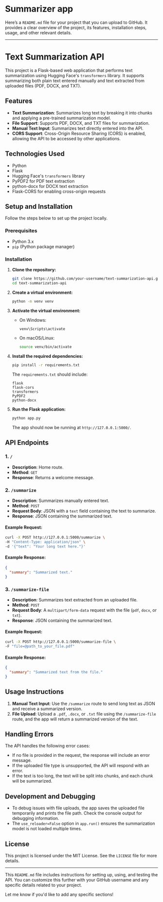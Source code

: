# Summarizer app
Here’s a `README.md` file for your project that you can upload to GitHub. It provides a clear overview of the project, its features, installation steps, usage, and other relevant details.

---

# Text Summarization API

This project is a Flask-based web application that performs text summarization using Hugging Face's `transformers` library. It supports summarizing both plain text entered manually and text extracted from uploaded files (PDF, DOCX, and TXT).

## Features

- **Text Summarization**: Summarizes long text by breaking it into chunks and applying a pre-trained summarization model.
- **File Support**: Supports PDF, DOCX, and TXT files for summarization.
- **Manual Text Input**: Summarizes text directly entered into the API.
- **CORS Support**: Cross-Origin Resource Sharing (CORS) is enabled, allowing the API to be accessed by other applications.

## Technologies Used

- Python
- Flask
- Hugging Face's `transformers` library
- PyPDF2 for PDF text extraction
- python-docx for DOCX text extraction
- Flask-CORS for enabling cross-origin requests

## Setup and Installation

Follow the steps below to set up the project locally.

### Prerequisites

- Python 3.x
- `pip` (Python package manager)

### Installation

1. **Clone the repository:**

   ```bash
   git clone https://github.com/your-username/text-summarization-api.git
   cd text-summarization-api
   ```

2. **Create a virtual environment:**

   ```bash
   python -m venv venv
   ```

3. **Activate the virtual environment:**

   - On Windows:
   
     ```bash
     venv\Scripts\activate
     ```

   - On macOS/Linux:
   
     ```bash
     source venv/bin/activate
     ```

4. **Install the required dependencies:**

   ```bash
   pip install -r requirements.txt
   ```

   The `requirements.txt` should include:

   ```
   flask
   flask-cors
   transformers
   PyPDF2
   python-docx
   ```

5. **Run the Flask application:**

   ```bash
   python app.py
   ```

   The app should now be running at `http://127.0.0.1:5000/`.

## API Endpoints

### 1. `/`
   - **Description**: Home route.
   - **Method**: `GET`
   - **Response**: Returns a welcome message.

### 2. `/summarize`
   - **Description**: Summarizes manually entered text.
   - **Method**: `POST`
   - **Request Body**: JSON with a `text` field containing the text to summarize.
   - **Response**: JSON containing the summarized text.
   
   #### Example Request:
   ```bash
   curl -X POST http://127.0.0.1:5000/summarize \
   -H "Content-Type: application/json" \
   -d '{"text": "Your long text here."}'
   ```

   #### Example Response:
   ```json
   {
     "summary": "Summarized text."
   }
   ```

### 3. `/summarize-file`
   - **Description**: Summarizes text extracted from an uploaded file.
   - **Method**: `POST`
   - **Request Body**: A `multipart/form-data` request with the file (`pdf`, `docx`, or `txt`).
   - **Response**: JSON containing the summarized text.

   #### Example Request:
   ```bash
   curl -X POST http://127.0.0.1:5000/summarize-file \
   -F "file=@path_to_your_file.pdf"
   ```

   #### Example Response:
   ```json
   {
     "summary": "Summarized text from the file."
   }
   ```

## Usage Instructions

1. **Manual Text Input**: Use the `/summarize` route to send long text as JSON and receive a summarized version.
2. **File Upload**: Upload a `.pdf`, `.docx`, or `.txt` file using the `/summarize-file` route, and the app will return a summarized version of the text.

## Handling Errors

The API handles the following error cases:

- If no file is provided in the request, the response will include an error message.
- If the uploaded file type is unsupported, the API will respond with an error.
- If the text is too long, the text will be split into chunks, and each chunk will be summarized.

## Development and Debugging

- To debug issues with file uploads, the app saves the uploaded file temporarily and prints the file path. Check the console output for debugging information.
- The `use_reloader=False` option in `app.run()` ensures the summarization model is not loaded multiple times.

## License

This project is licensed under the MIT License. See the `LICENSE` file for more details.

---

This `README.md` file includes instructions for setting up, using, and testing the API. You can customize this further with your GitHub username and any specific details related to your project.

Let me know if you'd like to add any specific sections!
